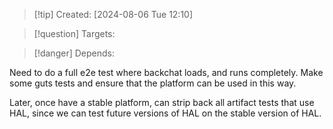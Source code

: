 
>[!tip] Created: [2024-08-06 Tue 12:10]

>[!question] Targets: 

>[!danger] Depends: 

Need to do a full e2e test where backchat loads, and runs completely.
Make some guts tests and ensure that the platform can be used in this way.

Later, once have a stable platform, can strip back all artifact tests that use HAL, since we can test future versions of HAL on the stable version of HAL.